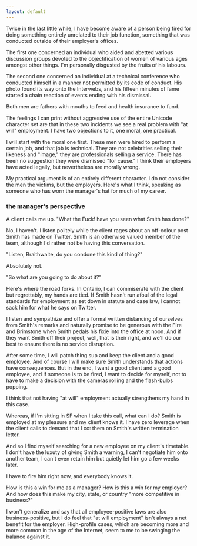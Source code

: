 ```yaml
---
layout: default
---
```


Twice in the last little while, I have become aware of a person being fired for doing something entirely unrelated to their job function, something that was conducted outside of their employer's offices.

The first one concerned an individual who aided and abetted various discussion groups devoted to the objectification of women of various ages amongst other things. I'm personally disgusted by the fruits of his labours.

The second one concerned an individual at a technical conference who conducted himself in a manner not permitted by its code of conduct. His photo found its way onto the Interwebs, and his fifteen minutes of fame started a chain reaction of events ending with his dismissal.

Both men are fathers with mouths to feed and health insurance to fund.

The feelings I can print without aggressive use of the entire Unicode character set are that in these two incidents we see a real problem with "at will" employment. I have two objections to it, one moral, one practical.

I will start with the moral one first. These men were hired to perform a certain job, and that job is technical. They are not celebrities selling their likeness and "image," they are professionals selling a service. There has been no suggestion they were dismissed "for cause." I think their employers have acted legally, but nevertheless are morally wrong.

My practical argument is of an entirely different character. I do not consider the men the victims, but the employers. Here's what I think, speaking as someone who has worn the manager's hat for much of my career.

### the manager's perspective

A client calls me up. "What the Fuck! have you seen what Smith has done?"

No, I haven't. I listen politely while the client rages about an off-colour post Smith has made on Twitter. Smith is an otherwise valued member of the team, although I'd rather not be having this conversation.

"Listen, Braithwaite, do you condone this kind of thing?"

Absolutely not.

"So what are you going to do about it?"

Here's where the road forks. In Ontario, I can commiserate with the client but regrettably, my hands are tied. If Smith hasn't run afoul of the legal standards for employment as set down in statute and case law, I cannot sack him for what he says on Twitter.

I listen and sympathize and offer a formal written distancing of ourselves from Smith's remarks and naturally promise to be generous with the Fire and Brimstone when Smith pedals his fixie into the office at noon. And if they want Smith off their project, well, that is their right, and we'll do our best to ensure there is no service disruption.

After some time, I will patch thing sup and keep the client and a good employee. And of course I will make sure Smith understands that actions have consequences. But in the end, I want a good client and a good employee, and if someone is to be fired, I want to decide for myself, not to have to make a decision with the cameras rolling and the flash-bulbs popping.

I think that not having "at will" employment actually strengthens my hand in this case.

Whereas, if I'm sitting in SF when I take this call, what can I do? Smith is employed at my pleasure and my client knows it. I have zero leverage when the client calls to demand that I cc: them on Smith's written termination letter.

And so I find myself searching for a new employee on my client's timetable. I don't have the luxuty of giving Smith a warning, I can't negotiate him onto another team, I can't even retain him but quietly let him go a few weeks later.

I have to fire him right now, and everybody knows it.

How is this a win for me as a manager? How is this a win for my employer? And how does this make my city, state, or country "more competitive in business?"

I won't generalize and say that all employee-positive laws are also business-positive, but I do feel that "at will employment" isn't always a net benefit for the employer. High-profile cases, which are becoming more and more common in the age of the Internet, seem to me to be swinging the balance against it.